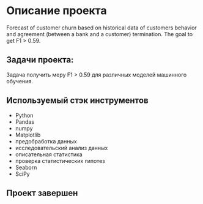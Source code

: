 # Описание проекта

Forecast of customer churn based on historical data of customers behavior and agreement (between a bank and a customer) termination. The goal to get F1 > 0.59.
## Задачи проекта: 
Задача получить меру F1 > 0.59 для различных моделей машинного обучения.
## Используемый стэк инструментов
- Python
- Pandas
- numpy
- Matplotlib
- предобработка данных
- исследовательский анализ данных
- описательная статистика
- проверка статистических гипотез
- Seaborn
- SciPy
## Проект завершен

